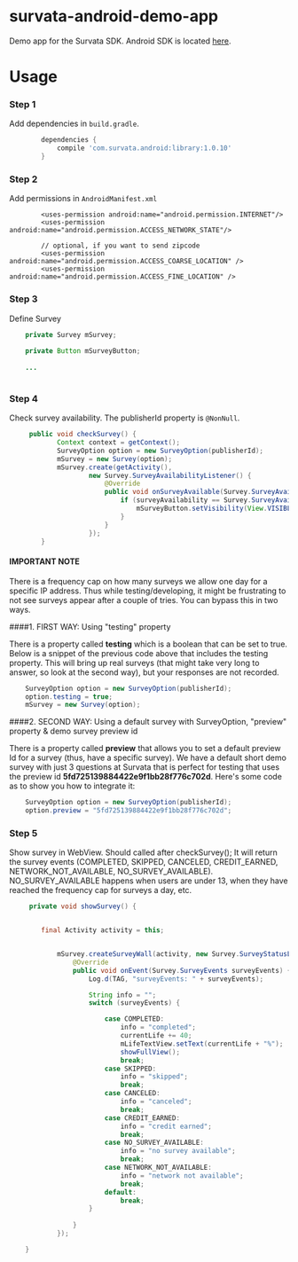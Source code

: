 # survata-android-demo-app

Demo app for the Survata SDK. Android SDK is located [here](https://github.com/Survata/survata-android-public-sdk).  

# Usage #


### Step 1

Add dependencies in `build.gradle`.

```groovy
        dependencies {
            compile 'com.survata.android:library:1.0.10'
        }
```
### Step 2

Add permissions in `AndroidManifest.xml`

```
        <uses-permission android:name="android.permission.INTERNET"/>
        <uses-permission android:name="android.permission.ACCESS_NETWORK_STATE"/>
        
        // optional, if you want to send zipcode
        <uses-permission android:name="android.permission.ACCESS_COARSE_LOCATION" />
        <uses-permission android:name="android.permission.ACCESS_FINE_LOCATION" />
```
    

### Step 3

Define Survey

```java
    private Survey mSurvey;
    
    private Button mSurveyButton;
    
    ...
    
```

### Step 4

Check survey availability. The publisherId property is `@NonNull`. 

```java
     public void checkSurvey() {
            Context context = getContext();
            SurveyOption option = new SurveyOption(publisherId);
            mSurvey = new Survey(option);
            mSurvey.create(getActivity(),
                    new Survey.SurveyAvailabilityListener() {
                        @Override
                        public void onSurveyAvailable(Survey.SurveyAvailability surveyAvailability) {
                            if (surveyAvailability == Survey.SurveyAvailability.AVAILABILITY) {
                                mSurveyButton.setVisibility(View.VISIBLE);
                            }
                        }
                    });
        }
 ```

#### IMPORTANT NOTE

There is a frequency cap on how many surveys we allow one day for a specific IP address. Thus while testing/developing, it might be frustrating to not see surveys appear after a couple of tries. You can bypass this in two ways. 

####1. FIRST WAY: Using "testing" property

There is a property called **testing** which is a boolean that can be set to true. Below is a snippet of the previous code above that includes the testing property. This will bring up real surveys (that might take very long to answer, so look at the second way), but your responses are not recorded.

```java
    SurveyOption option = new SurveyOption(publisherId);
    option.testing = true;
    mSurvey = new Survey(option);
```

####2. SECOND WAY: Using a default survey with SurveyOption, "preview" property & demo survey preview id 

There is a property called **preview** that allows you to set a default preview Id for a survey (thus, have a specific survey). We have a default short demo survey with just 3 questions at Survata that is perfect for testing that uses the preview id **5fd725139884422e9f1bb28f776c702d**. Here's some code as to show you how to integrate it: 

```java
    SurveyOption option = new SurveyOption(publisherId);
    option.preview = "5fd725139884422e9f1bb28f776c702d";
```

### Step 5  

Show survey in WebView. Should called after checkSurvey();
It will return the survey events (COMPLETED, SKIPPED, CANCELED, CREDIT_EARNED, NETWORK_NOT_AVAILABLE, NO_SURVEY_AVAILABLE). NO_SURVEY_AVAILABLE happens when users are under 13, when they have reached the frequency cap for surveys a day, etc. 

```java
     private void showSurvey() {


        final Activity activity = this;


            mSurvey.createSurveyWall(activity, new Survey.SurveyStatusListener() {
                @Override
                public void onEvent(Survey.SurveyEvents surveyEvents) {
                    Log.d(TAG, "surveyEvents: " + surveyEvents);

                    String info = "";
                    switch (surveyEvents) {

                        case COMPLETED:
                            info = "completed";
                            currentLife += 40;
                            mLifeTextView.setText(currentLife + "%");
                            showFullView();
                            break;
                        case SKIPPED:
                            info = "skipped";
                            break;
                        case CANCELED:
                            info = "canceled";
                            break;
                        case CREDIT_EARNED:
                            info = "credit earned";
                            break;
                        case NO_SURVEY_AVAILABLE:
                            info = "no survey available";
                            break;
                        case NETWORK_NOT_AVAILABLE:
                            info = "network not available";
                            break;
                        default:
                            break;
                    }
                    
                }
            });

    }
```
